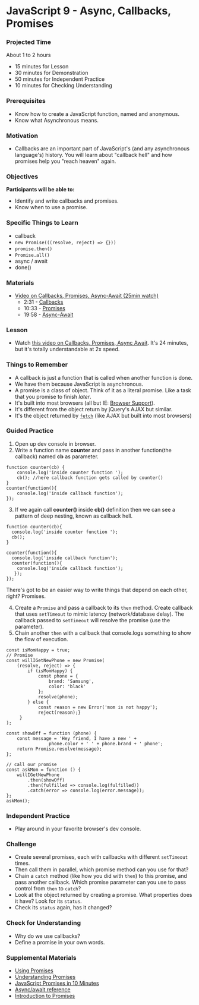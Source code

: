 # JavaScript 9 - Async, Callbacks, Promises

### Projected Time

About 1 to 2 hours

- 15 minutes for Lesson
- 30 minutes for Demonstration
- 50 minutes for Independent Practice
- 10 minutes for Checking Understanding

### Prerequisites

- Know how to create a JavaScript function, named and anonymous.
- Know what Asynchronous means.

### Motivation

- Callbacks are an important part of JavaScript's (and any asynchronous language's) history. You will learn about "callback hell" and how promises help you "reach heaven" again.

### Objectives

**Participants will be able to:**

- Identify and write callbacks and promises.
- Know when to use a promise.

### Specific Things to Learn

- callback
- `new Promise(((resolve, reject) => {}))`
- `promise.then()`
- `Promise.all()`
- async / await
- done()

### Materials

- [Video on Callbacks, Promises, Async-Await (25min watch)](https://youtu.be/PoRJizFvM7s)
  - 2:31 - [Callbacks](https://youtu.be/PoRJizFvM7s?t=151)
  - 10:33 - [Promises](https://youtu.be/PoRJizFvM7s?t=633)
  - 19:58 - [Async-Await](https://youtu.be/PoRJizFvM7s?t=1199)

### Lesson

- Watch [this video on Callbacks, Promises, Async Await](https://youtu.be/PoRJizFvM7s). It's 24 minutes, but it's totally understandable at 2x speed.

### Things to Remember

- A callback is just a function that is called when another function is done.
- We have them because JavaScript is asynchronous.
- A promise is a class of object. Think of it as a literal promise. Like a task that you promise to finish _later_.
- It's built into most browsers (all but IE: [Browser Support](https://developer.mozilla.org/en-US/docs/Web/JavaScript/Reference/Global_Objects/Promise#Browser_compatibility)).
- It's different from the object return by jQuery's AJAX but similar.
- It's the object returned by [`fetch`](https://developer.mozilla.org/en-US/docs/Web/API/Fetch_API) (like AJAX but built into most browsers)

### Guided Practice

1. Open up dev console in browser.
2. Write a function name **counter** and pass in another function(the callback) named **cb** as parameter.

```
function counter(cb) {
    console.log('inside counter function ');
    cb(); //here callback function gets called by counter()
}
counter(function(){
    console.log('inside callback function');
});
```

3. If we again call **counter()** inside **cb()** definition then we can see a pattern of deep nesting, known as callback hell.

```
function counter(cb){
  console.log('inside counter function ');
  cb();
}

counter(function(){
  console.log('inside callback function');
  counter(function(){
    console.log('inside callback function');
   });
});
```

There's got to be an easier way to write things that depend on each other, right? Promises.

4. Create a `Promise` and pass a callback to its `then` method. Create callback that uses `setTimeout` to mimic latency (network/database delay). The callback passed to `setTimeout` will resolve the promise (use the parameter).
5. Chain another `then` with a callback that console.logs something to show the flow of execution.

```
const isMomHappy = true;
// Promise
const willIGetNewPhone = new Promise(
    (resolve, reject) => {
        if (isMomHappy) {
            const phone = {
                brand: 'Samsung',
                color: 'black'
            };
            resolve(phone);
        } else {
            const reason = new Error('mom is not happy');
            reject(reason);}
     }
);

const showOff = function (phone) {
    const message = 'Hey friend, I have a new ' +
                phone.color + ' ' + phone.brand + ' phone';
    return Promise.resolve(message);
};

// call our promise
const askMom = function () {
    willIGetNewPhone
        .then(showOff)
        .then(fulfilled => console.log(fulfilled))
        .catch(error => console.log(error.message));
};
askMom();
```

### Independent Practice

- Play around in your favorite browser's dev console.

### Challenge

- Create several promises, each with callbacks with different `setTimeout` times.
- Then call them in parallel, which promise method can you use for that?
- Chain a `catch` method (like how you did with `then`) to this promise, and pass another callback. Which promise parameter can you use to pass control from `then` to `catch`?
- Look at the object returned by creating a promise. What properties does it have? Look for its `status`.
- Check its `status` again, has it changed?

### Check for Understanding

- Why do we use callbacks?
- Define a promise in your own words.

### Supplemental Materials

- [Using Promises](https://developer.mozilla.org/en-US/docs/Web/JavaScript/Guide/Using_promises)
- [Understanding Promises](https://developer.mozilla.org/en-US/docs/Learn/JavaScript/Asynchronous/Promises)
- [JavaScript Promises in 10 Minutes](https://www.youtube.com/watch?v=DHvZLI7Db8E)
- [Async/await reference](https://javascript.info/async-await)
- [Introduction to Promises](https://beta.observablehq.com/@mbostock/introduction-to-promises)
